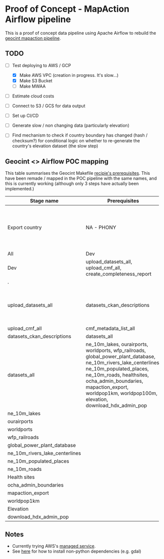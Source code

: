 # Proof of Concept - MapAction Airflow pipeline 

This is a proof of concept data pipeline using Apache Airflow to rebuild the 
[geocint mapaction pipeline](https://github.com/mapaction/geocint-mapaction/). 


## TODO 

- [ ] Test deploying to AWS / GCP 
  - [x] Make AWS VPC (creation in progress. It's slow...) 
  - [x] Make S3 Bucket
  - [ ] Make MWAA
- [ ] Estimate cloud costs 
- [ ] Connect to S3 / GCS for data output
- [ ] Set up CI/CD
- [ ] Generate slow / non changing data (particularly elevation) 
- [ ] Find mechanism to check if country boundary has changed (hash / checksum?) for 
conditional logic on whether to re-generate the country's elevation dataset (the slow step)



## Geocint <> Airflow POC mapping 

This table summarises the Geocint Makefile [recipie's prerequisites](https://github.com/mapaction/geocint-mapaction/blob/main/Makefile). This have been 
remade / mapped in the POC pipeline with the same names, and this is currently working
(although only 3 steps have actually been implemented.)

|   Stage name  |   Prerequisites   |   What it does / scripts it calls   |
|---|---|---|
|   Export country   |   NA - PHONY  |   Extracts polygon via osmium    Osm data import (import from ? To protocol buffer format)   Mapaction data table (upload to Postgres in new table)   Map action export (creates .shp and .json files for a list of ? [countries? Counties? Other?])   Mapaction upload cmf (uploads shp+tiff and geojson+tiff to s3, via ?cmf)  |
|   All   |   Dev   |     |
|   Dev  |   upload_datasets_all, upload_cmf_all, create_completeness_report  |   slack_message.py  |
|   .  |     |     |
|   upload_datasets_all   |   datasets_ckan_descriptions  |   mapaction_upload_dataset.sh  - Creates a folder and copies all .shp, .tif and .json files into it.   mapaction_upload_dataset.sh  - Zips it   Creates a folder called “/data/out/country_extractions/<country_name>” in S3, and copies the zip folder into it.   |
|   upload_cmf_all  |   cmf_metadata_list_all  |   See above by export country   |
|   datasets_ckan_descriptions  |   datasets_all  |   mapaction_build_dataset_description.sh -   |
|   datasets_all  |   ne_10m_lakes, ourairports, worldports, wfp_railroads, global_power_plant_database, ne_10m_rivers_lake_centerlines, ne_10m_populated_places, ne_10m_roads, healthsites, ocha_admin_boundaries, mapaction_export, worldpop1km, worldpop100m, elevation, download_hdx_admin_pop  |     |
|   ne_10m_lakes  |     |     |
|   ourairports  |     |     |
|   worldports  |     |     |
|   wfp_railroads  |     |     |
|   global_power_plant_database  |     |     |
|   ne_10m_rivers_lake_centerlines  |     |     |
|   ne_10m_populated_places  |     |     |
|   ne_10m_roads  |     |     |
|   Health sites  |     |     |
|   ocha_admin_boundaries  |     |     |
|   mapaction_export  |     |     |
|   worldpop1km  |     |     |
|   Elevation  |     |     |
|   download_hdx_admin_pop  |     |     |

## Notes

- Currently trying AWS's [managed service](https://docs.aws.amazon.com/mwaa/latest/userguide/what-is-mwaa.html). 
- See [here](https://github.com/aws/aws-mwaa-local-runner/issues/157) for how to install non-python dependencies (e.g. gdal) 
